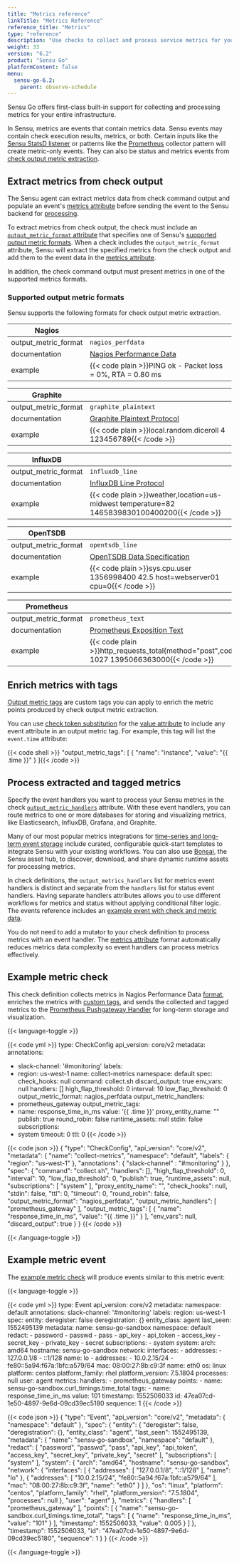 ```yaml
---
title: "Metrics reference"
linkTitle: "Metrics Reference"
reference_title: "Metrics"
type: "reference"
description: "Use checks to collect and process service metrics for your infrastructure with the Sensu observability pipeline. Read this reference doc to learn about Sensu Go's first-class support for collecting and processing metrics."
weight: 33
version: "6.2"
product: "Sensu Go"
platformContent: false
menu:
  sensu-go-6.2:
    parent: observe-schedule
---
```


Sensu Go offers first-class built-in support for collecting and processing metrics for your entire infrastructure.

In Sensu, metrics are events that contain metrics data.
Sensu events may contain check execution results, metrics, or both. Certain inputs like the [Sensu StatsD listener][2] or patterns like the [Prometheus][7] collector pattern will create metric-only events.
They can also be status and metrics events from [check output metric extraction][4].

## Extract metrics from check output

The Sensu agent can extract metrics data from check command output and populate an event's [metrics attribute][5] before sending the event to the Sensu backend for [processing][11].

To extract metrics from check output, the check must include an [`output_metric_format` attribute][10] that specifies one of Sensu's [supported output metric formats][9].
When a check includes the `output_metric_format` attribute, Sensu will extract the specified metrics from the check output and add them to the event data in the [metrics attribute][5].

In addition, the check command output must present metrics in one of the supported metrics formats.

### Supported output metric formats

Sensu supports the following formats for check output metric extraction.

| Nagios             |      |
---------------------|------
output_metric_format | `nagios_perfdata`
documentation        | [Nagios Performance Data][13]
example              | {{< code plain >}}PING ok - Packet loss = 0%, RTA = 0.80 ms | percent_packet_loss=0, rta=0.80{{< /code >}}

| Graphite           |      |
---------------------|------
output_metric_format | `graphite_plaintext`
documentation        | [Graphite Plaintext Protocol][14]
example              | {{< code plain >}}local.random.diceroll 4 123456789{{< /code >}}

| InfluxDB           |      |
---------------------|------
output_metric_format | `influxdb_line`
documentation        | [InfluxDB Line Protocol][15]
example              | {{< code plain >}}weather,location=us-midwest temperature=82 1465839830100400200{{< /code >}}

| OpenTSDB           |      |
---------------------|------
output_metric_format | `opentsdb_line`
documentation        | [OpenTSDB Data Specification][16]
example              | {{< code plain >}}sys.cpu.user 1356998400 42.5 host=webserver01 cpu=0{{< /code >}}

| Prometheus         |      |
---------------------|------
output_metric_format | `prometheus_text`
documentation        | [Prometheus Exposition Text][17]
example              | {{< code plain >}}http_requests_total{method="post",code="200"} 1027 1395066363000{{< /code >}}

## Enrich metrics with tags

[Output metric tags][1] are custom tags you can apply to enrich the metric points produced by check output metric extraction.

You can use [check token substitution][22] for the [value attribute][21] to include any event attribute in an output metric tag.
For example, this tag will list the `event.time` attribute:

{{< code shell >}}
"output_metric_tags": [
  {
    "name": "instance",
    "value": "{{ .time }}"
  }
]{{< /code >}}

## Process extracted and tagged metrics

Specify the event handlers you want to process your Sensu metrics in the check [`output_metric_handlers`][3] attribute.
With these event handlers, you can route metrics to one or more databases for storing and visualizing metrics, like Elasticsearch, InfluxDB, Grafana, and Graphite.

Many of our most popular metrics integrations for [time-series and long-term event storage][18] include curated, configurable quick-start templates to integrate Sensu with your existing workflows.
You can also use [Bonsai][8], the Sensu asset hub, to discover, download, and share dynamic runtime assets for processing metrics.

In check definitions, the `output_metrics_handlers` list for metrics event handlers is distinct and separate from the `handlers` list for status event handlers.
Having separate handlers attributes allows you to use different workflows for metrics and status without applying conditional filter logic.
The events reference includes an [example event with check and metric data][20].

You do not need to add a mutator to your check definition to process metrics with an event handler.
The [metrics attribute][5] format automatically reduces metrics data complexity so event handlers can process metrics effectively.

## Example metric check

This check definition collects metrics in Nagios Performance Data [format][9], enriches the metrics with [custom tags][1], and sends the collected and tagged metrics to the [Prometheus Pushgateway Handler][19] for long-term storage and visualization.

{{< language-toggle >}}

{{< code yml >}}
type: CheckConfig
api_version: core/v2
metadata:
  annotations:
  - slack-channel: '#monitoring'
  labels:
  - region: us-west-1
  name: collect-metrics
  namespace: default
spec:
  check_hooks: null
  command: collect.sh
  discard_output: true
  env_vars: null
  handlers: []
  high_flap_threshold: 0
  interval: 10
  low_flap_threshold: 0
  output_metric_format: nagios_perfdata
  output_metric_handlers:
  - prometheus_gateway
  output_metric_tags:
  - name: response_time_in_ms
    value: '{{ .time }}'
  proxy_entity_name: ""
  publish: true
  round_robin: false
  runtime_assets: null
  stdin: false
  subscriptions:
  - system
  timeout: 0
  ttl: 0
{{< /code >}}

{{< code json >}}
{
  "type": "CheckConfig",
  "api_version": "core/v2",
  "metadata": {
    "name": "collect-metrics",
    "namespace": "default",
    "labels": {
      "region": "us-west-1"
    },
    "annotations": {
      "slack-channel" : "#monitoring"
    }
  },
  "spec": {
    "command": "collect.sh",
    "handlers": [],
    "high_flap_threshold": 0,
    "interval": 10,
    "low_flap_threshold": 0,
    "publish": true,
    "runtime_assets": null,
    "subscriptions": [
      "system"
    ],
    "proxy_entity_name": "",
    "check_hooks": null,
    "stdin": false,
    "ttl": 0,
    "timeout": 0,
    "round_robin": false,
    "output_metric_format": "nagios_perfdata",
    "output_metric_handlers": [
      "prometheus_gateway"
    ],
    "output_metric_tags": [
      {
        "name": "response_time_in_ms",
        "value": "{{ .time }}"
      }
    ],
    "env_vars": null,
    "discard_output": true
  }
}
{{< /code >}}

{{< /language-toggle >}}

## Example metric event

The [example metric check][6] will produce events similar to this metric event:

{{< language-toggle >}}

{{< code yml >}}
type: Event
api_version: core/v2
metadata:
  namespace: default
  annotations:
    slack-channel: '#monitoring'
  labels:
    region: us-west-1
spec:
  entity:
    deregister: false
    deregistration: {}
    entity_class: agent
    last_seen: 1552495139
    metadata:
      name: sensu-go-sandbox
      namespace: default
    redact:
    - password
    - passwd
    - pass
    - api_key
    - api_token
    - access_key
    - secret_key
    - private_key
    - secret
    subscriptions:
    - system
    system:
      arch: amd64
      hostname: sensu-go-sandbox
      network:
        interfaces:
        - addresses:
          - 127.0.0.1/8
          - ::1/128
          name: lo
        - addresses:
          - 10.0.2.15/24
          - fe80::5a94:f67a:1bfc:a579/64
          mac: 08:00:27:8b:c9:3f
          name: eth0
      os: linux
      platform: centos
      platform_family: rhel
      platform_version: 7.5.1804
      processes: null
    user: agent
  metrics:
    handlers:
    - prometheus_gateway
    points:
    - name: sensu-go-sandbox.curl_timings.time_total
      tags:
      - name: response_time_in_ms
    	value: 101
  timestamp: 1552506033
  id: 47ea07cd-1e50-4897-9e6d-09cd39ec5180
  sequence: 1
{{< /code >}}

{{< code json >}}
{
  "type": "Event",
  "api_version": "core/v2",
  "metadata": {
    "namespace": "default"
  },
  "spec": {
    "entity": {
      "deregister": false,
      "deregistration": {},
      "entity_class": "agent",
      "last_seen": 1552495139,
      "metadata": {
        "name": "sensu-go-sandbox",
        "namespace": "default"
      },
      "redact": [
        "password",
        "passwd",
        "pass",
        "api_key",
        "api_token",
        "access_key",
        "secret_key",
        "private_key",
        "secret"
      ],
      "subscriptions": [
        "system"
      ],
      "system": {
        "arch": "amd64",
        "hostname": "sensu-go-sandbox",
        "network": {
          "interfaces": [
            {
              "addresses": [
                "127.0.0.1/8",
                "::1/128"
              ],
              "name": "lo"
            },
            {
              "addresses": [
                "10.0.2.15/24",
                "fe80::5a94:f67a:1bfc:a579/64"
              ],
              "mac": "08:00:27:8b:c9:3f",
              "name": "eth0"
            }
          ]
        },
        "os": "linux",
        "platform": "centos",
        "platform_family": "rhel",
        "platform_version": "7.5.1804",
        "processes": null
      },
      "user": "agent"
    },
    "metrics": {
      "handlers": [
        "prometheus_gateway"
      ],
      "points": [
        {
          "name": "sensu-go-sandbox.curl_timings.time_total",
          "tags": [
      		  {
        	    "name": "response_time_in_ms",
        	    "value": "101"
      		  }
    	    ],
          "timestamp": 1552506033,
          "value": 0.005
        }
      ]
    },
    "timestamp": 1552506033,
    "id": "47ea07cd-1e50-4897-9e6d-09cd39ec5180",
    "sequence": 1
  }
}
{{< /code >}}

{{< /language-toggle >}}


[1]: ../checks/#output-metric-tags
[2]: ../../observe-process/aggregate-metrics-statsd/
[3]: ../checks/#output-metric-handlers
[4]: #extract-metrics-from-check-output
[5]: ../../observe-events/events/#metrics
[6]: #example-metric-check
[7]: ../../../learn/prometheus-metrics/
[8]: https://bonsai.sensu.io/
[9]: #supported-output-metric-formats
[10]: ../checks/#output-metric-format
[11]: #process-extracted-and-tagged-metrics
[12]: https://bonsai.sensu.io/assets/sensu/sensu-influxdb-handler
[13]: https://assets.nagios.com/downloads/nagioscore/docs/nagioscore/3/en/perfdata.html
[14]: http://graphite.readthedocs.io/en/latest/feeding-carbon.html#the-plaintext-protocol
[15]: https://docs.influxdata.com/influxdb/v1.4/write_protocols/line_protocol_tutorial/#measurement
[16]: http://opentsdb.net/docs/build/html/user_guide/writing/index.html#data-specification
[17]: https://prometheus.io/docs/instrumenting/exposition_formats/#text-based-format
[18]: ../../../plugins/supported-integrations/#time-series-and-long-term-event-storage
[19]: ../../../plugins/supported-integrations/prometheus/#sensu-prometheus-pushgateway-handler
[20]: ../../observe-events/events/#example-event-with-check-and-metric-data
[21]: ../checks/#output_metric_tags-attributes
[22]: ../checks/#check-token-substitution
